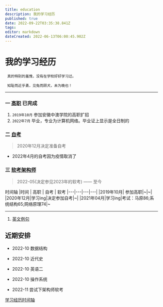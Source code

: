 ```yaml
---
title: education
description: 我的学习经历
published: true
date: 2022-09-22T03:35:38.841Z
tags: 
editor: markdown
dateCreated: 2022-06-13T06:00:45.902Z
---
```


# 我的学习经历
 
     真的特别的羞愧，没有在学校好好学习过。
     
     知耻而近乎勇，见兔而顾犬，未为晚也！
     

---
 ### 一 [高职](/education/college)  已完成  
 
   1. `2019年10月` 参加安徽中澳学院的高职扩招
   2. `2022年7月` 毕业，专业为计算机网络。毕业证上显示是全日制的
  
 ### 二 [自考](/education/self-taught)
  >  2020年12月决定准备自考 
  - 2022年4月的自考因为疫情取消了

 ### 三 [软考架构师](/education/software-exam) 
  > 2022-05(决定参见2023年的软考) —— 至今

 
 时间轴
 |时间 | 高职 | 自考 | 软考
 |---|---|---|---|
 |2019年10月| 参加高职|~|~|
 |2020年12月|学习ing|决定参加自考|~|
 |2021年04月|学习ing|考试：马原86;系统结构65;网络原理74|~


 ----
 
 1.  [英文例句](/education/english-sentence)
 

 ## 近期安排
 
 - 2022-10  数据结构
 - 2022-10  近代史
 - 2022-10  英语二
 - 2022-10 操作系统
 
 - 2022-11 尝试下架构师软考

[学习经历时间轴](/education/timeline)